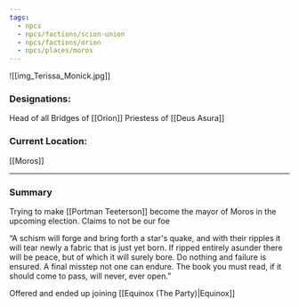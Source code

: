 ```yaml
---
tags:
  - npcs
  - npcs/factions/scion-union
  - npcs/factions/orion
  - npcs/places/moros
---
```

![[img_Terissa_Monick.jpg]]
### Designations:
Head of all Bridges of [[Orion]]
Priestess of [[Deus Asura]]

### Current Location:
[[Moros]]

___
### Summary
Trying to make [[Portman Teeterson]] become the mayor of Moros in the upcoming election.
Claims to not be our foe
  
“A schism will forge and bring forth a star's quake, and with their ripples it will tear newly a fabric that is just yet born. If ripped entirely asunder there will be peace, but of which it will surely bore. Do nothing and failure is ensured. A final misstep not one can endure. The book you must read, if it should come to pass, will never, ever open.”

Offered and ended up joining [[Equinox (The Party)|Equinox]]


